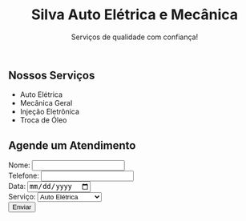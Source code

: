
<html lang="pt-br">
<head>
  <meta charset="UTF-8">
  <title>Silva Auto Elétrica e Mecânica</title>
  <link rel="stylesheet" href="style.css">
</head>
<body>
  <header>
    <h1>Silva Auto Elétrica e Mecânica</h1>
    <p>Serviços de qualidade com confiança!</p>
  </header>

  <section id="servicos">
    <h2>Nossos Serviços</h2>
    <ul>
      <li>Auto Elétrica</li>
      <li>Mecânica Geral</li>
      <li>Injeção Eletrônica</li>
      <li>Troca de Óleo</li>
    </ul>
  </section>

  <section id="agendamento">
    <h2>Agende um Atendimento</h2>
    <form id="formAgendamento">
      <label>Nome: <input type="text" name="nome" required></label><br>
      <label>Telefone: <input type="text" name="telefone" required></label><br>
      <label>Data: <input type="date" name="data" required></label><br>
      <label>Serviço:
        <select name="servico">
          <option value="eletrica">Auto Elétrica</option>
          <option value="mecanica">Mecânica Geral</option>
          <option value="injecao">Injeção Eletrônica</option>
          <option value="troca_oleo">Troca de Óleo</option>
        </select>
      </label><br>
      <button type="submit">Enviar</button>
    </form>
  </section>

  <script src="script.js"></script>
</body>
</html>
